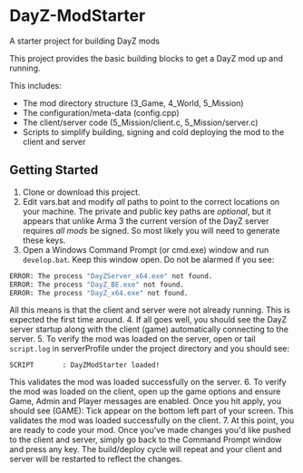 # DayZ-ModStarter
A starter project for building DayZ mods

This project provides the basic building blocks to get a DayZ mod up and running.

This includes:

+ The mod directory structure (3_Game, 4_World, 5_Mission)
+ The configuration/meta-data (config.cpp)
+ The client/server code (5_Mission/client.c, 5_Mission/server.c)
+ Scripts to simplify building, signing and cold deploying the mod to the client and server

## Getting Started

1. Clone or download this project.
2. Edit vars.bat and modify _all_ paths to point to the correct locations on your machine. The private and public key paths are _optional_, but it appears that unlike Arma 3 the current version of the DayZ server requires _all mods_ be signed. So most likely you will need to generate these keys.
3. Open a Windows Command Prompt (or cmd.exe) window and run `develop.bat`. Keep this window open. Do not be alarmed if you see:

```bat
ERROR: The process "DayZServer_x64.exe" not found.
ERROR: The process "DayZ_BE.exe" not found.
ERROR: The process "DayZ_x64.exe" not found.
```
All this means is that the client and server were not already running. This is expected the first time around.
4. If all goes well, you should see the DayZ server startup along with the client (game) automatically connecting to the server.
5. To verify the mod was loaded on the server, open or tail `script.log` in serverProfile under the project directory and you should see:
```
SCRIPT       : DayZModStarter loaded!
```
This validates the mod was loaded successfully on the server.
6. To verify the mod was loaded on the client, open up the game options and ensure Game, Admin and Player messages are enabled. Once you hit apply, you should see (GAME): Tick appear on the bottom left part of your screen. This validates the mod was loaded successfully on the client.
7. At this point, you are ready to code your mod. Once you've made changes you'd like pushed to the client and server, simply go back to the Command Prompt window and press any key. The build/deploy cycle will repeat and your client and server will be restarted to reflect the changes.
